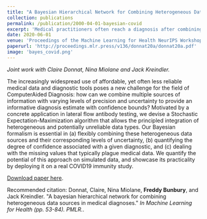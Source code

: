 ```yaml
---
title: "A Bayesian Hierarchical Network for Combining Heterogeneous Data Sources in Medical Diagnoses"
collection: publications
permalink: /publication/2000-04-01-bayesian-covid
excerpt: 'Medical practitioners often reach a diagnosis after combining a patient's medical history, their answers to certain questions, and the results of medical tests. We sought to apply this framework in an automated manner using online questionnaires and lateral flow test results. We devised a Stochastic Expectation-Maximization algorithm within a Bayesian formalism to combine heterogeneous data sources, quantify their uncertainty and produce a probabilistic diagnosis. We quantify the potential of this approach on simulated data, and showcase its practicality by deploying it on a real COVID-19 immunity study.'
date: 2020-06-01
venue: 'Proceedings of the Machine Learning for Health NeurIPS Workshop'
paperurl: 'http://proceedings.mlr.press/v136/donnat20a/donnat20a.pdf'
image: 'bayes_covid.png'
---
```

*Joint work with Claire Donnat, Nina Miolane and Jack Kreindler.*

The increasingly widespread use of affordable, yet often less reliable medical data and diagnostic tools poses a new challenge for the field of ComputerAided Diagnosis: how can we combine multiple sources of information with varying levels of precision and uncertainty to provide an informative diagnosis estimate with confidence bounds? Motivated by a concrete application in lateral flow antibody testing, we devise a Stochastic Expectation-Maximization algorithm that allows the principled integration of heterogeneous and potentially unreliable data types. Our Bayesian formalism is essential in (a) flexibly combining these heterogeneous data sources and their corresponding levels of uncertainty, (b) quantifying the degree of confidence associated with a given diagnostic, and (c) dealing with the missing values that typically plague medical data. We quantify the potential of this approach on simulated data, and showcase its practicality by deploying it on a real COVID19 immunity study.

[Download paper here](http://proceedings.mlr.press/v136/donnat20a/donnat20a.pdf).


Recommended citation: Donnat, Claire, Nina Miolane, __Freddy Bunbury__, and Jack Kreindler. "A bayesian hierarchical network for combining heterogeneous data sources in medical diagnoses."  <i> In Machine Learning for Health (pp. 53-84). PMLR.</i>.
